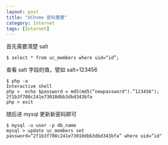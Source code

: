 ```yaml
---
layout: post
title: "UChome 密码重置"
category: Internet
tags: [Internet]
---
```


首先需要清楚 salt

    $ select * from uc_members where uid=“id”;

查看 salt 字段的值，譬如 salt=123456

    $ php -a
    Interactive shell
    php >  echo $password = md5(md5(“newpassword").”123456");
    2f1b3f708c241e73010dbb3dbd343bfa
    php > exit

<!-- more -->
随后进 mysql 更新新密码即可

    $ mysql -u user -p db_name
    mysql > update uc_members set password=“2f1b3f708c241e73010dbb3dbd343bfa” where uid=“id"

